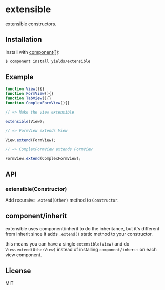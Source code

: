 # extensible

  extensible constructors.

## Installation

  Install with [component(1)](http://component.io):

    $ component install yields/extensible

## Example

```js
function View(){}
function FormView(){}
function TabView(){}
function ComplexFormView(){}

// => Make the view extensible

extensible(View);

// => FormView extends View

View.extend(FormView);

// => ComplexFormView extends FormView

FormView.extend(ComplexFormView);
```

## API

### extensible(Constructor)

Add recursive `.extend(Other)` method to `Constructor`.

## component/inherit

extensible uses component/inherit to do the inheritance,
but it's different from inherit since it adds `.extend()` static
method to your constructor.

this means you can have a single `extensible(View)` and do `View.extend(OtherView)`
instead of installing `component/inherit` on each view component.

## License

  MIT
